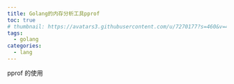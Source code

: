 ```yaml
---
title: Golang的内存分析工具pprof
toc: true
# thumbnail: https://avatars3.githubusercontent.com/u/7270177?s=460&v=4
tags:
  - golang
categories:
  - lang
---
```


pprof 的使用